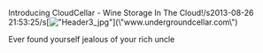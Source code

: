 Introducing CloudCellar - Wine Storage In The Cloud!/s2013-08-26 21:53:25/s[![\"Header3_jpg\"](\"http://blog.undergroundcellar.com/wp-content/uploads/2013/08/Header3_jpg1.jpg\")](\"www.undergroundcellar.com\")

Ever found yourself jealous of your rich uncle